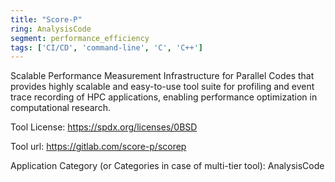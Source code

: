 ```yaml
---
title: "Score-P"
ring: AnalysisCode
segment: performance_efficiency
tags: ['CI/CD', 'command-line', 'C', 'C++']
---
```

Scalable Performance Measurement Infrastructure for Parallel Codes that provides highly scalable and easy-to-use tool suite for profiling and event trace recording of HPC applications, enabling performance optimization in computational research.

Tool License: https://spdx.org/licenses/0BSD

Tool url: https://gitlab.com/score-p/scorep

Application Category (or Categories in case of multi-tier tool): AnalysisCode
